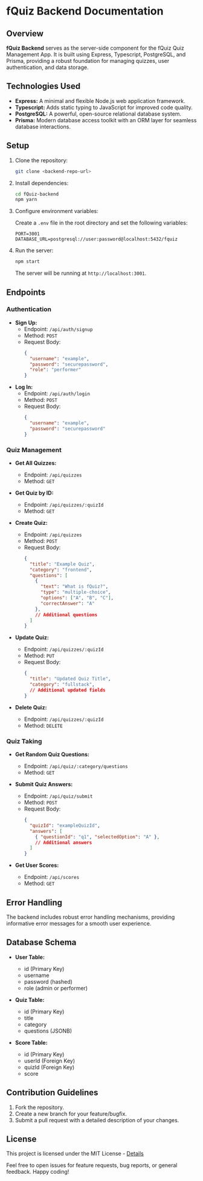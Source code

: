 # fQuiz Backend Documentation

## Overview

**fQuiz Backend** serves as the server-side component for the fQuiz Quiz Management App. It is built using Express, Typescript, PostgreSQL, and Prisma, providing a robust foundation for managing quizzes, user authentication, and data storage.

## Technologies Used

- **Express:** A minimal and flexible Node.js web application framework.
- **Typescript:** Adds static typing to JavaScript for improved code quality.
- **PostgreSQL:** A powerful, open-source relational database system.
- **Prisma:** Modern database access toolkit with an ORM layer for seamless database interactions.

## Setup

1. Clone the repository:

   ```bash
   git clone <backend-repo-url>
   ```

2. Install dependencies:

   ```bash
   cd fQuiz-backend
   npm yarn
   ```

3. Configure environment variables:

   Create a `.env` file in the root directory and set the following variables:

   ```env
   PORT=3001
   DATABASE_URL=postgresql://user:password@localhost:5432/fquiz
   ```

4. Run the server:

   ```bash
   npm start
   ```

   The server will be running at `http://localhost:3001`.

## Endpoints

### Authentication

- **Sign Up:**
  - Endpoint: `/api/auth/signup`
  - Method: `POST`
  - Request Body:
    ```json
    {
      "username": "example",
      "password": "securepassword",
      "role": "performer"
    }
    ```
- **Log In:**
  - Endpoint: `/api/auth/login`
  - Method: `POST`
  - Request Body:
    ```json
    {
      "username": "example",
      "password": "securepassword"
    }
    ```

### Quiz Management

- **Get All Quizzes:**
  - Endpoint: `/api/quizzes`
  - Method: `GET`

- **Get Quiz by ID:**
  - Endpoint: `/api/quizzes/:quizId`
  - Method: `GET`

- **Create Quiz:**
  - Endpoint: `/api/quizzes`
  - Method: `POST`
  - Request Body:
    ```json
    {
      "title": "Example Quiz",
      "category": "frontend",
      "questions": [
        {
          "text": "What is fQuiz?",
          "type": "multiple-choice",
          "options": ["A", "B", "C"],
          "correctAnswer": "A"
        },
        // Additional questions
      ]
    }
    ```

- **Update Quiz:**
  - Endpoint: `/api/quizzes/:quizId`
  - Method: `PUT`
  - Request Body:
    ```json
    {
      "title": "Updated Quiz Title",
      "category": "fullstack",
      // Additional updated fields
    }
    ```

- **Delete Quiz:**
  - Endpoint: `/api/quizzes/:quizId`
  - Method: `DELETE`

### Quiz Taking

- **Get Random Quiz Questions:**
  - Endpoint: `/api/quiz/:category/questions`
  - Method: `GET`

- **Submit Quiz Answers:**
  - Endpoint: `/api/quiz/submit`
  - Method: `POST`
  - Request Body:
    ```json
    {
      "quizId": "exampleQuizId",
      "answers": [
        { "questionId": "q1", "selectedOption": "A" },
        // Additional answers
      ]
    }
    ```

- **Get User Scores:**
  - Endpoint: `/api/scores`
  - Method: `GET`

## Error Handling

The backend includes robust error handling mechanisms, providing informative error messages for a smooth user experience.

## Database Schema

- **User Table:**
  - id (Primary Key)
  - username
  - password (hashed)
  - role (admin or performer)

- **Quiz Table:**
  - id (Primary Key)
  - title
  - category
  - questions (JSONB)

- **Score Table:**
  - id (Primary Key)
  - userId (Foreign Key)
  - quizId (Foreign Key)
  - score

## Contribution Guidelines

1. Fork the repository.
2. Create a new branch for your feature/bugfix.
3. Submit a pull request with a detailed description of your changes.

## License

This project is licensed under the MIT License - [Details](../LICENSE)

Feel free to open issues for feature requests, bug reports, or general feedback. Happy coding!
